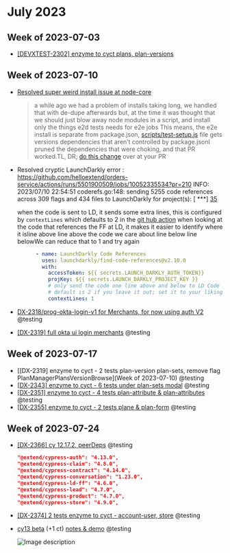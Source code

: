 # July 2023

## Week of 2023-07-03

* [[DEVXTEST-2302] enzyme to cyct plans, plan-versions](https://github.com/helloextend/client/pull/6675)

## Week of 2023-07-10

* [Resolved super weird install issue at node-core](https://github.com/helloextend/node-core/pull/15799/files)

  > a while ago we had a problem of installs taking long, we handled that with de-dupe afterwards
  > but, at the time it was thought that we should just blow away node modules in a script, and install only the things e2d tests needs for e2e jobs
  > This means, the e2e install is separate from package.json, [scripts/test-setup.js](https://github.com/helloextend/node-core/blob/master/scripts/test-setup.js) file gets versions dependencies that aren’t controlled by package.jsonI pruned the dependencies that were choking, and that PR worked.TL, DR; [do this change](https://github.com/helloextend/node-core/pull/15799/files#diff-935199a4ad04ee41dc96422bdddb404283f2215d01673213a87f627f6c6e2511L31) over at your PR

* Resolved cryptic LaunchDarkly error : https://github.com/helloextend/orders-service/actions/runs/5501900509/jobs/10052335534?pr=210
  INFO: 2023/07/10 22:54:51 coderefs.go:148: sending 5255 code references across 309 flags and 434 files to LaunchDarkly for project(s): [ ***]
  [35](https://github.com/helloextend/orders-service/actions/runs/5501900509/jobs/10025803023?pr=210#step:4:36)

  when the code is sent to LD, it sends some extra lines, this is configured by `contextLines` which defaults to 2 in the [git hub action](https://github.com/launchdarkly/find-code-references)
  when looking at the code that references the FF at LD, it makes it easier to identify where it isline above
  line above
  the code we care about
  line below
  line belowWe can reduce that to 1 and try again

  ```yml
        - name: LaunchDarkly Code References
          uses: launchdarkly/find-code-references@v2.10.0
          with:
            accessToken: ${{ secrets.LAUNCH_DARKLY_AUTH_TOKEN}}
            projKey: ${{ secrets.LAUNCH_DARKLY_PROJECT_KEY }}
            # only send the code one line above and below to LD Code Refs (the default project with 300+ flags runs into a limit issue)
            # default is 2 if you leave it out; set it to your liking if you migrate out of the default project
            contextLines: 1
  ```

* [DX-2318/prog-okta-login-v1 for Merchants, for now using auth V2](https://github.com/helloextend/client/pull/6703) @testing

* [[DX-2319] full okta ui login merchants](https://github.com/helloextend/client/pull/67090) @testing

## Week of 2023-07-17

* [[DX-2319] enzyme to cyct - 2 tests plan-version plan-sets, remove flag PlanManagerPlansVersionBrowse](Week of 2023-07-10) @testing
* [[DX-2343\] enzyme to cyct - 6 tests under plan-sets modal](https://github.com/helloextend/client/pull/6731#top) @testing
* [[DX-2351] enzyme to cyct - 4 tests plan-attribute & plan-attributes](https://github.com/helloextend/client/pull/6736) @testing
* [[DX-2355] enzyme to cyct - 2 tests plane & plan-form](https://github.com/helloextend/client/pull/6741) @testing

## Week of 2023-07-24

* [[DX-2366] cy 12.17.2, peerDeps](https://github.com/helloextend/client/pull/6746) @testing

  ```json
  "@extend/cypress-auth": "4.13.0",
  "@extend/cypress-claim": "4.8.0",
  "@extend/cypress-contract": "4.14.0",
  "@extend/cypress-conversation": "1.23.0",
  "@extend/cypress-ld-ff": "4.6.0",
  "@extend/cypress-lead": "4.7.0",
  "@extend/cypress-product": "4.7.0",
  "@extend/cypress-store": "4.9.0",
  ```

* [[DX-2374] 2 tests enzyme to cyct - account-user, store](https://github.com/helloextend/client/pull/6751) @testing

* [cy13 beta](https://github.com/helloextend/client/pull/6757) (+1 ct) [notes & demo](https://helloextend.atlassian.net/wiki/spaces/ENG/pages/1745256527/cy13+beta+-+Time+travel+debug+in+CI+July+2023) @testing

  ![Image description](https://dev-to-uploads.s3.amazonaws.com/uploads/articles/hy10eivpglqjmfu5fzvy.png)

